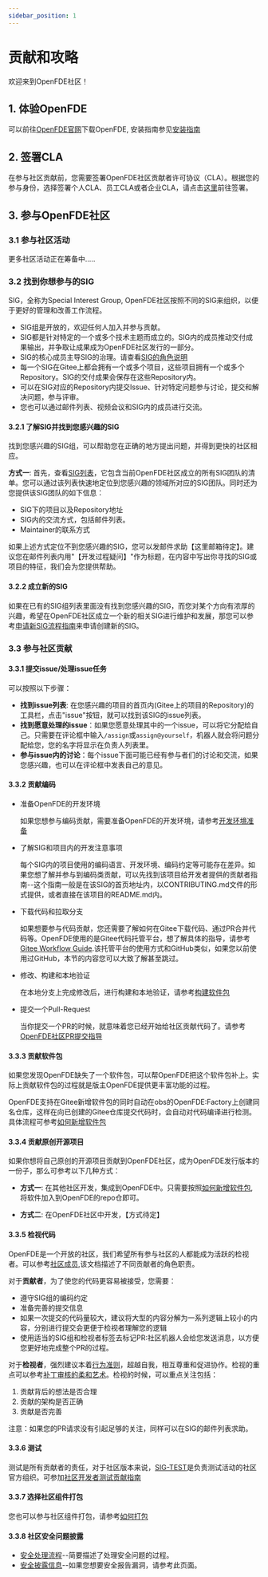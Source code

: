 ```yaml
---
sidebar_position: 1
---
```


# 贡献和攻略

欢迎来到OpenFDE社区！

## 1. 体验OpenFDE

可以前往[OpenFDE官网](https://openfde.com)下载OpenFDE, 安装指南参见[安装指南](./../documentation/installation-guide)

## 2. 签署CLA

在参与社区贡献前，您需要签署OpenFDE社区贡献者许可协议（CLA）。根据您的参与身份，选择签署个人CLA、员工CLA或者企业CLA，请点击[这里](https://gitee.com/organizations/openfde/cla/open-fde-contributor-agreement)前往签署。

<!--
这里需要跳转到签署CLA的协议
- 个人CLA: 如果您是个人身份，请签署个人CLA
- 企业CLA: 以企业身份参加社区，请签署企业CLA
- 员工CLA：以企业员工的身份参加社区，请签署员工CLA
-->

## 3. 参与OpenFDE社区

### 3.1 参与社区活动

更多社区活动正在筹备中.....

<!-- 
您可以了解并参与丰富多彩的社区活动：
- 技术沙龙： 查看官网首页SIG的技术沙龙活动安排，可参与你感兴趣的沙龙活动
- 直播
- 峰会
-->

### 3.2 找到你想参与的SIG

SIG，全称为Special Interest Group, OpenFDE社区按照不同的SIG来组织，以便于更好的管理和改善工作流程。

- SIG组是开放的，欢迎任何人加入并参与贡献。
- SIG都是针对特定的一个或多个技术主题而成立的。SIG内的成员推动交付成果输出，并争取让成果成为OpenFDE社区发行的一部分。
- SIG的核心成员主导SIG的治理。请查看[SIG的角色说明](./community-membership)
- 每一个SIG在Gitee上都会拥有一个或多个项目，这些项目拥有一个或多个Repository。SIG的交付成果会保存在这些Repository内。
- 可以在SIG对应的Repository内提交Issue、针对特定问题参与讨论，提交和解决问题，参与评审。
- 您也可以通过邮件列表、视频会议和SIG内的成员进行交流。

#### 3.2.1 了解SIG并找到您感兴趣的SIG

找到您感兴趣的SIG组，可以帮助您在正确的地方提出问题，并得到更快的社区相应。

**方式一**: 首先，查看[SIG列表](./SIG/sig-list)，它包含当前OpenFDE社区成立的所有SIG团队的清单。您可以通过该列表快速地定位到您感兴趣的领域所对应的SIG团队。同时还为您提供该SIG团队的如下信息：
- SIG下的项目以及Repository地址
- SIG内的交流方式，包括邮件列表。
- Maintainer的联系方式

<!-- 代码仓库待定
**另一种方式**: 如果您知道感兴趣的项目名称，可以在OpenFDE的Repository列表下进行模糊搜索，从而快速定位到对应项目的首页地址。通常情况下，在该项目首页地址的README.md中，可以找到该项目所属的SIG信息、交流方式、成员和联系方式等。
-->

如果上述方式定位不到您感兴趣的SIG，您可以发邮件求助【这里邮箱待定】。建议您在邮件列表内用"【开发过程疑问】"作为标题，在内容中写出你寻找的SIG或项目的特征，我们会为您提供帮助。

#### 3.2.2 成立新的SIG

如果在已有的SIG组列表里面没有找到您感兴趣的SIG，而您对某个方向有浓厚的兴趣，希望在OpenFDE社区成立一个新的相关SIG进行维护和发展，那您可以参考[申请新SIG流程指南](./SIG/apply-sig-guide)来申请创建新的SIG。

### 3.3 参与社区贡献

#### 3.3.1 提交issue/处理issue任务

可以按照以下步骤：
- **找到issue列表**: 在您感兴趣的项目的首页内(Gitee上的项目的Repository)的工具栏，点击"issue"按钮，就可以找到该SIG的issue列表。
- **找到愿意处理的issue**：如果您愿意处理其中的一个issue，可以将它分配给自己。只需要在评论框中输入`/assign`或`assign@yourself`，机器人就会将问题分配给您，您的名字将显示在负责人列表里。
- **参与issue内的讨论**：每个issue下面可能已经有参与者们的讨论和交流，如果您感兴趣，也可以在评论框中发表自己的意见。

#### 3.3.2 贡献编码

- 准备OpenFDE的开发环境
 
   如果您想参与编码贡献，需要准备OpenFDE的开发环境，请参考[开发环境准备](./contributor/dev-environment)

- 了解SIG和项目内的开发注意事项

  每个SIG内的项目使用的编码语言、开发环境、编码约定等可能存在差异。如果您想了解并参与到编码类贡献，可以先找到该项目给开发者提供的贡献者指南--这个指南一般是在该SIG的首页地址内，以CONTRIBUTING.md文件的形式提供，或者直接在该项目的README.md内。

- 下载代码和拉取分支
 
  如果想要参与代码贡献，您还需要了解如何在Gitee下载代码、通过PR合并代码等。OpenFDE使用的是Gitee代码托管平台，想了解具体的指导，请参考[Gitee Workflow Guide](https://gitee.com/openeuler/community/blob/master/zh/contributors/Gitee-workflow.md).该托管平台的使用方式和GitHub类似，如果您以前使用过GitHub，本节的内容您可以大致了解甚至跳过。

- 修改、构建和本地验证

  在本地分支上完成修改后，进行构建和本地验证，请参考[构建软件包](./contributor/构建软件包)

- 提交一个Pull-Request

  当你提交一个PR的时候，就意味着您已经开始给社区贡献代码了。请参考[OpenFDE社区PR提交指导](./contributor/PR提交指南)

#### 3.3.3 贡献软件包

如果您发现OpenFDE缺失了一个软件包，可以帮OpenFDE把这个软件包补上。实际上贡献软件包的过程就是版主OpenFDE提供更丰富功能的过程。

OpenFDE支持在Gitee新增软件包的同时自动在obs的OpenFDE:Factory上创建同名仓库，这样在向已创建的Gitee仓库提交代码时，会自动对代码编译进行检测。具体流程可参考[如何新增软件包](./contributor/新增软件包)

#### 3.3.4 贡献原创开源项目

如果你想将自己原创的开源项目贡献到OpenFDE社区，成为OpenFDE发行版本的一份子，那么可参考以下几种方式：

- **方式一**: 在其他社区开发，集成到OpenFDE中。只需要按照[如何新增软件包](./contributor/新增软件包),将软件加入到OpenFDE的repo仓即可。

- **方式二**: 在OpenFDE社区中开发，【方式待定】

#### 3.3.5 检视代码

OpenFDE是一个开放的社区，我们希望所有参与社区的人都能成为活跃的检视者。可以参考[社区成员](./community-membership),该文档描述了不同贡献者的角色职责。

对于**贡献者**，为了使您的代码更容易被接受，您需要：
- 遵守SIG组的编码约定
- 准备完善的提交信息
- 如果一次提交的代码量较大，建议将大型的内容分解为一系列逻辑上较小的内容，分别进行提交会更便于检视者理解您的逻辑
- 使用适当的SIG组和检视者标签去标记PR:社区机器人会给您发送消息，以方便您更好地完成整个PR的过程。

对于**检视者**，强烈建议本着[行为准则](./contributor/行为守则)，超越自我，相互尊重和促进协作。检视的重点可以参考[补丁审核的柔和艺术](https://sage.thesharps.us/2014/09/01/the-gentle-art-of-patch-review/)。检视的时候，可以重点关注包括：

1. 贡献背后的想法是否合理
2. 贡献的架构是否正确
3. 贡献是否完善

注意：如果您的PR请求没有引起足够的关注，同样可以在SIG的邮件列表求助。

#### 3.3.6 测试

测试是所有贡献者的责任，对于社区版本来说，[SIG-TEST](mailto:test@openfde.com)是负责测试活动的社区官方组织。可参加[社区开发者测试贡献指南](./contributor/测试贡献指南)

#### 3.3.7 选择社区组件打包

您也可以参与社区组件打包，请参考[如何打包](./contributor/打包指南)

#### 3.3.8 社区安全问题披露

- [安全处理流程](./security/安全处理流程)--简要描述了处理安全问题的过程。
- [安全披露信息](./security/安全披露信息)--如果您想要安全报告漏洞，请参考此页面。

<!-- 
## 4. 和社区一起成长

### 4.1 社区角色说明

社区不同角色对应不同的责任与权利，每种角色都是社区不可或缺的一部分，您可以通过积极贡献不断积累经验和影响力，并获得角色上的成长。更详细的角色说明与责任权利描述请查看[角色说明](./community-membership).

### 4.2 技术委员会

OpenFDE技术委员会(Technical Committee, 简称TC)是OpenFDE社区的技术决策机构，负责社区技术决策和技术资源的协调。详细请查看[OpenFDE技术委员会介绍]

-->


